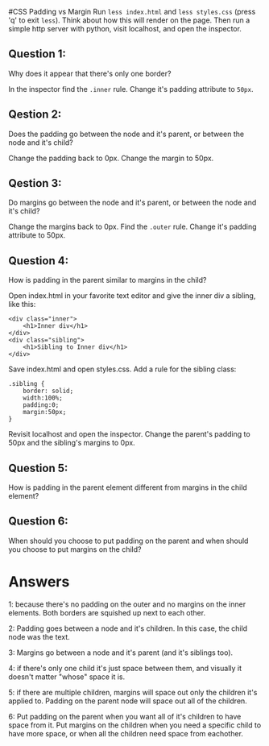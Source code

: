 #CSS Padding vs Margin
Run `less index.html` and `less styles.css` (press 'q' to exit `less`). Think about how this will render
on the page. Then run a simple http server with python, visit localhost, and open the inspector.

## Question 1:
Why does it appear that there's only one border?

In the inspector find the `.inner` rule. Change it's padding attribute to `50px`.

## Qestion 2:
Does the padding go between the node and it's parent, or between the node and it's child?

Change the padding back to 0px. Change the margin to 50px.

## Qestion 3:
Do margins go between the node and it's parent, or between the node and it's child?

Change the margins back to 0px. Find the `.outer` rule. Change it's padding attribute to 50px.

## Question 4:
How is padding in the parent similar to margins in the child?

Open index.html in your favorite text editor and give the inner div a sibling, like this:

```
<div class="inner">
	<h1>Inner div</h1>
</div>
<div class="sibling">
	<h1>Sibling to Inner div</h1>
</div>
```

Save index.html and open styles.css. Add a rule for the sibling class:

```
.sibling {
	border: solid;
	width:100%;
	padding:0;
	margin:50px;
}
```
Revisit localhost and open the inspector. Change the parent's padding to 50px and the sibling's margins
to 0px.

## Question 5:
How is padding in the parent element different from margins in the child element?

## Question 6:
When should you choose to put padding on the parent and when should you choose to put margins on the
child?

# Answers

1: because there's no padding on the outer and no margins on the inner elements. Both borders are
squished up next to each other.

2: Padding goes between a node and it's children. In this case, the child node was the text.

3: Margins go between a node and it's parent (and it's siblings too).

4: if there's only one child it's just space between them, and visually it doesn't matter "whose" space
it is.

5: if there are multiple children, margins will space out only the children it's applied to. Padding on
the parent node will space out all of the children.

6: Put padding on the parent when you want all of it's children to have space from it. Put margins on
the children when you need a specific child to have more space, or when all the children need space from
eachother.

